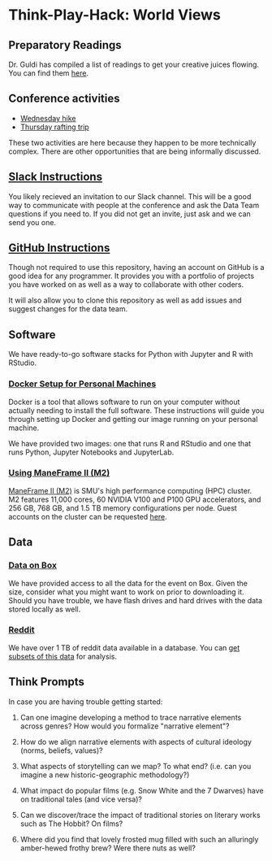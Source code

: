 # Think-Play-Hack: World Views

## Preparatory Readings

Dr. Guldi has compiled a list of readings to get your creative juices flowing. You can find them [here](https://www.dropbox.com/sh/ru4dxh6rr6uqvfl/AADlPVWVEZ1BE4OcxPnZ0dpDa?dl=0).

## Conference activities
* [Wednesday hike](https://docs.google.com/document/d/1PdxiKuEQFj0KIQbHnvfthqG7gtBYNlN3QZavc5g1T9M/edit?usp=sharing)
* [Thursday rafting trip](https://docs.google.com/document/d/1xDC_5mEJOZvfcWAvARDaLFl68Y44cDRh7jZJjpfUVKM/edit?usp=sharing)

These two activities are here because they happen to be more technically complex. There are other opportunities that are being informally discussed.

## [Slack Instructions](https://get.slack.help/hc/en-us/articles/212675257)

You likely recieved an invitation to our Slack channel. This will be a good way to communicate with people at the conference and ask the Data Team questions if you need to. If you did not get an invite, just ask and we can send you one.

## [GitHub Instructions](https://guides.github.com/activities/hello-world/)

Though not required to use this repository, having an account on GitHub is a good idea for any programmer. It provides you with a portfolio of projects you have worked on as well as a way to collaborate with other coders.

It will also allow you to clone this repository as well as add issues and suggest changes for the data team.

## Software

We have ready-to-go software stacks for Python with Jupyter and R with RStudio.

### [Docker Setup for Personal Machines](docs/docker.md)

Docker is a tool that allows software to run on your computer without actually needing to install the full software. These instructions will guide you through setting up Docker and getting our image running on your personal machine.

We have provided two images: one that runs R and RStudio and one that runs Python, Jupyter Notebooks and JupyterLab.

### [Using ManeFrame II (M2)](docs/m2.md)

[ManeFrame II (M2)](http://faculty.smu.edu/csc/documentation/about.html) is SMU's high performance computing (HPC) cluster. M2 features 11,000 cores, 60 NVIDIA V100 and P100 GPU accelerators, and 256 GB, 768 GB, and 1.5 TB memory configurations per node. Guest accounts on the cluster can be requested [here](https://smu.az1.qualtrics.com/jfe/form/SV_2i6o7BztWg52rK5).

## Data

### [Data on Box](https://smu.box.com/s/2exvlyqgiouhbrghytzwxr5l25ybmx2b)

We have provided access to all the data for the event on Box. Given the size, consider what you might want to work on prior to downloading it. Should you have trouble, we have flash drives and hard drives with the data stored locally as well.

### [Reddit](docs/reddit.md)
We have over 1 TB of reddit data available in a database. You can [get subsets of this data](docs/reddit.md) for analysis.

## Think Prompts

In case you are having trouble getting started:

1. Can one imagine developing a method to trace narrative elements across genres? How would you formalize "narrative element"?

2. How do we align narrative elements with aspects of cultural ideology (norms, beliefs, values)?

3. What aspects of storytelling can we map? To what end? (i.e. can you imagine a new historic-geographic methodology?)

4. What impact do popular films (e.g. Snow White and the 7 Dwarves) have on traditional tales (and vice versa)?

5. Can we discover/trace the impact of traditional stories on literary works such as The Hobbit? On films?

6. Where did you find that lovely frosted mug filled with such an alluringly amber-hewed frothy brew? Were there nuts as well?
